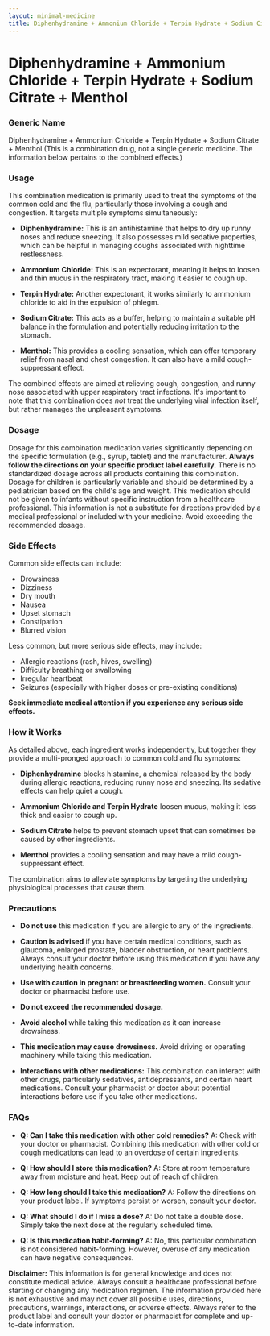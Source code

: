 ```yaml
---
layout: minimal-medicine
title: Diphenhydramine + Ammonium Chloride + Terpin Hydrate + Sodium Citrate + Menthol
---
```


# Diphenhydramine + Ammonium Chloride + Terpin Hydrate + Sodium Citrate + Menthol
### Generic Name

Diphenhydramine + Ammonium Chloride + Terpin Hydrate + Sodium Citrate + Menthol (This is a combination drug, not a single generic medicine.  The information below pertains to the combined effects.)

### Usage

This combination medication is primarily used to treat the symptoms of the common cold and the flu, particularly those involving a cough and congestion.  It targets multiple symptoms simultaneously:

* **Diphenhydramine:** This is an antihistamine that helps to dry up runny noses and reduce sneezing.  It also possesses mild sedative properties, which can be helpful in managing coughs associated with nighttime restlessness.

* **Ammonium Chloride:** This is an expectorant, meaning it helps to loosen and thin mucus in the respiratory tract, making it easier to cough up.

* **Terpin Hydrate:**  Another expectorant, it works similarly to ammonium chloride to aid in the expulsion of phlegm.

* **Sodium Citrate:** This acts as a buffer, helping to maintain a suitable pH balance in the formulation and potentially reducing irritation to the stomach.

* **Menthol:** This provides a cooling sensation, which can offer temporary relief from nasal and chest congestion.  It can also have a mild cough-suppressant effect.

The combined effects are aimed at relieving cough, congestion, and runny nose associated with upper respiratory tract infections.  It's important to note that this combination does *not* treat the underlying viral infection itself, but rather manages the unpleasant symptoms.


### Dosage

Dosage for this combination medication varies significantly depending on the specific formulation (e.g., syrup, tablet) and the manufacturer.  **Always follow the directions on your specific product label carefully.**  There is no standardized dosage across all products containing this combination.  Dosage for children is particularly variable and should be determined by a pediatrician based on the child's age and weight.  This medication should not be given to infants without specific instruction from a healthcare professional.  This information is not a substitute for directions provided by a medical professional or included with your medicine.   Avoid exceeding the recommended dosage.


### Side Effects

Common side effects can include:

* Drowsiness
* Dizziness
* Dry mouth
* Nausea
* Upset stomach
* Constipation
* Blurred vision

Less common, but more serious side effects, may include:

* Allergic reactions (rash, hives, swelling)
* Difficulty breathing or swallowing
* Irregular heartbeat
* Seizures (especially with higher doses or pre-existing conditions)

**Seek immediate medical attention if you experience any serious side effects.**


### How it Works

As detailed above, each ingredient works independently, but together they provide a multi-pronged approach to common cold and flu symptoms:

* **Diphenhydramine** blocks histamine, a chemical released by the body during allergic reactions, reducing runny nose and sneezing.  Its sedative effects can help quiet a cough.

* **Ammonium Chloride and Terpin Hydrate** loosen mucus, making it less thick and easier to cough up.

* **Sodium Citrate** helps to prevent stomach upset that can sometimes be caused by other ingredients.

* **Menthol** provides a cooling sensation and may have a mild cough-suppressant effect.

The combination aims to alleviate symptoms by targeting the underlying physiological processes that cause them.


### Precautions

* **Do not use** this medication if you are allergic to any of the ingredients.

* **Caution is advised** if you have certain medical conditions, such as glaucoma, enlarged prostate, bladder obstruction, or heart problems.  Always consult your doctor before using this medication if you have any underlying health concerns.

* **Use with caution in pregnant or breastfeeding women.**  Consult your doctor or pharmacist before use.

* **Do not exceed the recommended dosage.**

* **Avoid alcohol** while taking this medication as it can increase drowsiness.

* **This medication may cause drowsiness.**  Avoid driving or operating machinery while taking this medication.

* **Interactions with other medications:** This combination can interact with other drugs, particularly sedatives, antidepressants, and certain heart medications. Consult your pharmacist or doctor about potential interactions before use if you take other medications.


### FAQs

* **Q: Can I take this medication with other cold remedies?**  A:  Check with your doctor or pharmacist.  Combining this medication with other cold or cough medications can lead to an overdose of certain ingredients.

* **Q: How should I store this medication?** A: Store at room temperature away from moisture and heat.  Keep out of reach of children.

* **Q: How long should I take this medication?** A: Follow the directions on your product label.  If symptoms persist or worsen, consult your doctor.

* **Q: What should I do if I miss a dose?** A:  Do not take a double dose.  Simply take the next dose at the regularly scheduled time.

* **Q: Is this medication habit-forming?**  A: No, this particular combination is not considered habit-forming. However, overuse of any medication can have negative consequences.

**Disclaimer:** This information is for general knowledge and does not constitute medical advice.  Always consult a healthcare professional before starting or changing any medication regimen.  The information provided here is not exhaustive and may not cover all possible uses, directions, precautions, warnings, interactions, or adverse effects.  Always refer to the product label and consult your doctor or pharmacist for complete and up-to-date information.
